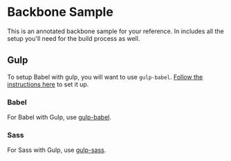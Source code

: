 # Backbone Sample

This is an annotated backbone sample for your reference. In includes all the setup you'll need for the build process as well.



## Gulp

To setup Babel with gulp, you will want to use `gulp-babel`. [Follow the instructions here](https://www.npmjs.com/package/gulp-babel) to set it up.

### Babel

For Babel with Gulp, use [gulp-babel](https://www.npmjs.com/package/gulp-babel).

### Sass

For Sass with Gulp, use [gulp-sass](https://www.npmjs.com/package/gulp-sass).
